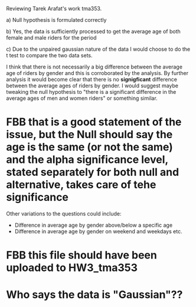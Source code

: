 Reviewing Tarek Arafat's work tma353.

a) Null hypothesis is formulated correctly

b) Yes, the data is sufficiently processed to get the average age of both female and male riders for the period

c) Due to the unpaired gaussian nature of the data I would choose to do the t test to compare the two data sets.

I think that there is not necessarily a big difference between the average age of riders by gender and this is corroborated by the analysis. By further analysis it would become clear that there is no **signigficant** difference between the average ages of riders by gender. I would suggest maybe tweaking the null hypothesis to "there is a significant difference in the average ages of men and women riders" or something similar. 

# FBB that is a good statement of the issue, but the Null should say the age is the same (or not the same) and the alpha significance level, stated separately for both null and alternative, takes care of tehe significance

Other variations to the questions could include:
* Difference in average age by gender above/below a specific age
* Difference in average age by gender on weekend and weekdays 
etc.

# FBB this file should have been uploaded to HW3_tma353
# Who says the data is "Gaussian"??
